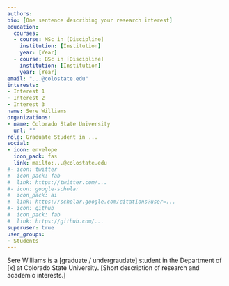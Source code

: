 ```yaml
---
authors:
bio: [One sentence describing your research interest]
education:
  courses:
  - course: MSc in [Discipline]
    institution: [Institution]
    year: [Year]
  - course: BSc in [Discipline]
    institution: [Institution]
    year: [Year]
email: "...@colostate.edu"
interests:
- Interest 1
- Interest 2
- Interest 3
name: Sere Williams
organizations:
- name: Colorado State University
  url: ""
role: Graduate Student in ...
social:
- icon: envelope
  icon_pack: fas
  link: mailto:...@colostate.edu
#- icon: twitter
#  icon_pack: fab
#  link: https://twitter.com/...
#- icon: google-scholar
#  icon_pack: ai
#  link: https://scholar.google.com/citations?user=...
#- icon: github
#  icon_pack: fab
#  link: https://github.com/...
superuser: true
user_groups:
- Students
---
```


Sere Williams is a [graduate / undergraudate] student in the Department of [x] at Colorado 
State University. [Short description of research and academic interests.]